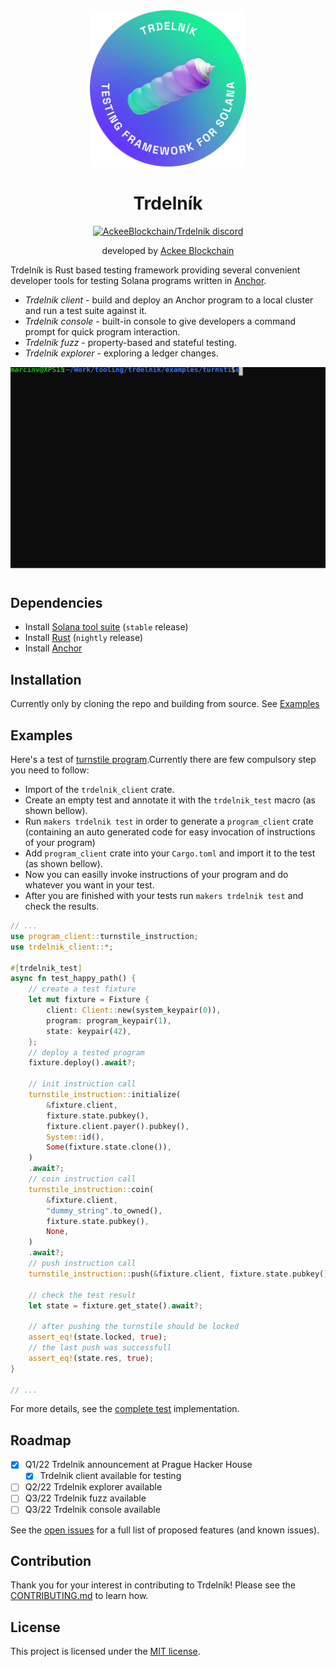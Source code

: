 <div align="center">

<img height="250" width="250" src="./assets/Badge_Trdelnik.png"/>

<!-- About -->

# Trdelník

  <p align="center">
   <a href="https://discord.com/invite/h3zeeCbHYT">
    <img src="https://discordapp.com/api/guilds/867746290678104064/widget.png?style=banner2" width="250" title="AckeeBlockchain/Trdelnik discord">
   </a>
    </p>

developed by [Ackee Blockchain](https://ackeeblockchain.com)

<div align="left">

Trdelník is Rust based testing framework providing several convenient developer tools for testing Solana programs written in [Anchor](https://github.com/project-serum/anchor).

- _Trdelnik client_ - build and deploy an Anchor program to a local cluster and run a test suite against it.
- _Trdelnik console_ - built-in console to give developers a command prompt for quick program interaction.
- _Trdelnik fuzz_ - property-based and stateful testing.
- _Trdelnik explorer_ - exploring a ledger changes.

</div>

![demo](./assets/demo.svg)

#

</div>

<!-- Dependencies -->

## **Dependencies**

- Install [Solana tool suite](https://docs.solana.com/cli/install-solana-cli-tools) (`stable` release)
- Install [Rust](https://www.rust-lang.org/tools/install) (`nightly` release)
- Install [Anchor](https://book.anchor-lang.com/chapter_2/installation.html)

<!-- Installation -->

## **Installation**
Currently only by cloning the repo and building from source. See [Examples](#examples)

<!-- Examples -->

## **Examples**
Here's a test of [turnstile program](examples/turnstile/programs/turnstile/src/lib.rs).Currently there are few compulsory step you need to follow:

- Import of the `trdelnik_client` crate.
- Create an empty test and annotate it with the `trdelnik_test` macro (as shown bellow).
- Run `makers trdelnik test` in order to generate a `program_client` crate (containing an auto generated code for easy invocation of instructions of your program)
- Add `program_client` crate into your `Cargo.toml` and import it to the test (as shown bellow).
- Now you can easilly invoke instructions of your program and do whatever you want in your test.
- After you are finished with your tests run `makers trdelnik test` and check the results.
```rust
// ...
use program_client::turnstile_instruction;
use trdelnik_client::*;

#[trdelnik_test]
async fn test_happy_path() {
    // create a test fixture
    let mut fixture = Fixture {
        client: Client::new(system_keypair(0)),
        program: program_keypair(1),
        state: keypair(42),
    };
    // deploy a tested program
    fixture.deploy().await?;

    // init instruction call
    turnstile_instruction::initialize(
        &fixture.client,
        fixture.state.pubkey(),
        fixture.client.payer().pubkey(),
        System::id(),
        Some(fixture.state.clone()),
    )
    .await?;
    // coin instruction call
    turnstile_instruction::coin(
        &fixture.client,
        "dummy_string".to_owned(),
        fixture.state.pubkey(),
        None,
    )
    .await?;
    // push instruction call
    turnstile_instruction::push(&fixture.client, fixture.state.pubkey(), None).await?;

    // check the test result
    let state = fixture.get_state().await?;

    // after pushing the turnstile should be locked
    assert_eq!(state.locked, true);
    // the last push was successfull
    assert_eq!(state.res, true);
}

// ...
```
For more details, see the [complete test](examples/turnstile/programs/tests/) implementation.
<!-- Roadmap -->

## **Roadmap**

- [x] Q1/22 Trdelnik announcement at Prague Hacker House
  - [x] Trdelnik client available for testing
- [ ] Q2/22 Trdelnik explorer available
- [ ] Q3/22 Trdelnik fuzz available
- [ ] Q3/22 Trdelnik console available

See the [open issues](https://github.com/othneildrew/Best-README-Template/issues) for a full list of proposed features (and known issues).

<!-- Contribution -->

## **Contribution**

Thank you for your interest in contributing to Trdelník! Please see the [CONTRIBUTING.md](./CONTRIBUTING.md) to learn how.

<!-- License -->

## **License**

This project is licensed under the [MIT license](https://github.com/Ackee-Blockchain/trdelnik/blob/master/LICENSE).
